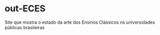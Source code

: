 # out-ECES
Site que mostra o estado da arte dos Ensinos Clássicos ns universidades públicas brasileiras
